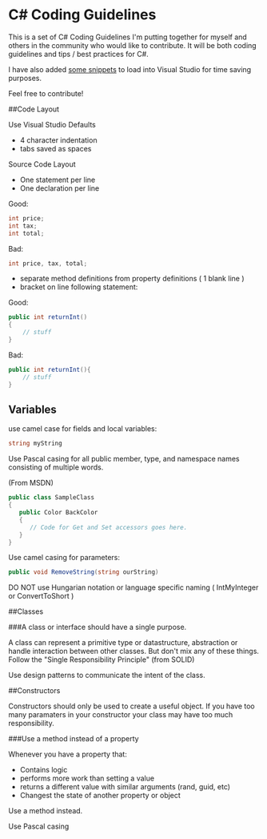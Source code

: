 C# Coding Guidelines
=========

This is a set of C# Coding Guidelines I'm putting together for myself and others in the community who would like to contribute. It will be both coding guidelines and tips / best practices for C#.

I have also added [some snippets](https://github.com/JeremyMorgan/csharp-coding-guidelines/tree/master/snippets "Code Snippets") to load into Visual Studio for time saving purposes. 


Feel free to contribute!

##Code Layout

Use Visual Studio Defaults
- 4 character indentation
- tabs saved as spaces

Source Code Layout

- One statement per line
- One declaration per line

Good:
``` C#
int price;
int tax;
int total;
```

Bad:
``` C#
int price, tax, total;
```
- separate method definitions from property definitions ( 1 blank line )
- bracket on line following statement:

Good:
``` C# 
public int returnInt()
{
    // stuff
}
```

Bad:
``` C# 
public int returnInt(){
    // stuff
}
```

## Variables

use camel case for fields and local variables:

``` C#
string myString
```

Use Pascal casing for all public member, type, and namespace names consisting of multiple words.

(From MSDN)

``` C# 
public class SampleClass
{
   public Color BackColor 
   {
      // Code for Get and Set accessors goes here.
   }
}
```

Use camel casing for parameters:

``` C#
public void RemoveString(string ourString) 
```

DO NOT use Hungarian notation or language specific naming ( IntMyInteger or ConvertToShort )

##Classes

###A class or interface should have a single purpose. 

A class can represent a primitive type or datastructure, abstraction or handle interaction between other classes. But don't mix any of these things. Follow the "Single Responsibility Principle" (from SOLID) 

Use design patterns to communicate the intent of the class. 

##Constructors

Constructors should only be used to create a useful object. If you have too many paramaters in your constructor your class may have too much responsibility.


###Use a method instead of a property

Whenever you have a property that:

- Contains logic
- performs more work than setting a value
- returns a different value with similar arguments (rand, guid, etc)
- Changest the state of another property or object

Use a method instead. 

Use Pascal casing


    
